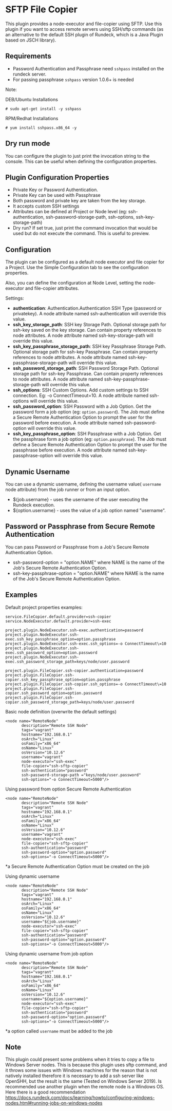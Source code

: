 # SFTP File Copier

This plugin provides a node-executor and file-copier using SFTP. Use this plugin if you want to access remote servers using SSH/sftp commands (as an alternative to the default SSH plugin of Rundeck, which is a Java Plugin based on JSCH library).

## Requirements
* Password Authentication and Passphrase need `sshpass` installed on the rundeck server.
* For passing passphrase ``sshpass`` version 1.0.6+ is needed

Note: 

DEB/Ubuntu Installations
```
# sudo apt-get install -y sshpass
```

RPM/Redhat Installations
```
# yum install sshpass.x86_64 -y
```


## Dry run mode

You can configure the plugin to just print the invocation string to the console. This can be useful when defining the configuration properties.


## Plugin Configuration Properties

* Private Key or Password Authentication.
* Private Key can be used with Passphrase
* Both password and private key are taken from the key storage.
* It accepts custom SSH settings 
* Attributes can be defined at Project or Node level (eg: ssh-authentication, ssh-password-storage-path, ssh-options, ssh-key-storage-path)
* Dry run? If set true, just print the command invocation that would be used but do not execute the command. This is useful to preview.

## Configuration

The plugin can be configured as a default node executor and file copier for a Project. Use the Simple Configuration tab to see the configuration properties. 

Also, you can define the configuration at Node Level, setting the node-executor and file-copier attributes.

Settings:

* **authentication**: Authentication.Authentication SSH Type (password or privatekey). A node attribute named ssh-authentication will override this value.
* **ssh_key_storage_path**: SSH key Storage Path. Optional storage path for ssh-key saved on the key storage. Can contain property references to node attributes. A node attribute named ssh-key-storage-path will override this value.
* **ssh_key_passphrase_storage_path**: SSH key Passphrase Storage Path. Optional storage path for ssh-key Passphrase. Can contain property references to node attributes. A node attribute named ssh-key-passphrase-storage-path will override this value.
* **ssh_password_storage_path**: SSH Password Storage Path. Optional storage path for ssh-key Passphrase. Can contain property references to node attributes. A node attribute named ssh-key-passphrase-storage-path will override this value.
* **ssh_options**: SSH Custom Options. Add custom settings to SSH connection. Eg: -o ConnectTimeout=10. A node attribute named ssh-options will override this value.
* **ssh_password_option**: SSH Password with a Job Option. Get the password form a job option (eg: `option.password`). The Job must define a Secure Remote Authentication Option to prompt the user for the password before execution. A node attribute named ssh-password-option will override this value.
* **ssh_key_passphrase_option**: SSH Passphrase with a Job Option. Get the passphrase form a job option (eg: `option.passphrase`). The Job must define a Secure Remote Authentication Option to prompt the user for the passphrase before execution. A node attribute named ssh-key-passphrase-option will override this value.

## Dynamic Username

You can use a dynamic username, defining the username value( `username` node attribute)  from the job runner or from an input option.

* ${job.username} - uses the username of the user executing the Rundeck execution.
* ${option.username} - uses the value of a job option named "username". 


## Password or Passphrase from Secure Remote Authentication 

You can pass Password or Passphrase from a Job's Secure Remote Authentication Option.

* ssh-password-option = "option.NAME" where NAME is the name of the Job's Secure Remote Authentication Option.
* ssh-key-passphrase-option = "option.NAME" where NAME is the name of the Job's Secure Remote Authentication Option.


## Examples

Default project properties examples:

```
service.FileCopier.default.provider=ssh-copier
service.NodeExecutor.default.provider=ssh-exec

project.plugin.NodeExecutor.ssh-exec.authentication=password
project.plugin.NodeExecutor.ssh-exec.ssh_key_passphrase_option=option.passphrase
project.plugin.NodeExecutor.ssh-exec.ssh_options=-o ConnectTimeout\=10
project.plugin.NodeExecutor.ssh-exec.ssh_password_option=option.password
project.plugin.NodeExecutor.ssh-exec.ssh_password_storage_path=keys/node/user.password

project.plugin.FileCopier.ssh-copier.authentication=password
project.plugin.FileCopier.ssh-copier.ssh_key_passphrase_option=option.passphrase
project.plugin.FileCopier.ssh-copier.ssh_options=-o ConnectTimeout\=10
project.plugin.FileCopier.ssh-copier.ssh_password_option=option.password
project.plugin.FileCopier.ssh-copier.ssh_password_storage_path=keys/node/user.password
```


Basic node definition (overwrite the default settings)
```
<node name="RemoteNode" 
       description="Remote SSH Node" 
       tags="vagrant" 
       hostname="192.168.0.1" 
       osArch="Linux" 
       osFamily="x86_64" 
       osName="Linux" 
       osVersion="10.12.6" 
       username="vagrant" 
       node-executor="ssh-exec" 
       file-copier="ssh-sftp-copier" 
       ssh-authentication="password"  
       ssh-password-storage-path ="keys/node/user.password" 
       ssh-options="-o ConnectTimeout=5000"/>
```

Using password from option Secure Remote Authentication
```
<node name="RemoteNode" 
       description="Remote SSH Node" 
       tags="vagrant" 
       hostname="192.168.0.1" 
       osArch="Linux" 
       osFamily="x86_64" 
       osName="Linux" 
       osVersion="10.12.6" 
       username="vagrant" 
       node-executor="ssh-exec" 
       file-copier="ssh-sftp-copier" 
       ssh-authentication="password"  
       ssh-password-option="option.password" 
       ssh-options="-o ConnectTimeout=5000"/>
```
*a Secure Remote Authentication Option must be created on the job

Using dynamic username
```
<node name="RemoteNode" 
       description="Remote SSH Node" 
       tags="vagrant" 
       hostname="192.168.0.1" 
       osArch="Linux" 
       osFamily="x86_64" 
       osName="Linux" 
       osVersion="10.12.6" 
       username="${job.username}" 
       node-executor="ssh-exec" 
       file-copier="ssh-sftp-copier" 
       ssh-authentication="password"  
       ssh-password-option="option.password" 
       ssh-options="-o ConnectTimeout=5000"/>
```

Using dynamic username from job option
```
<node name="RemoteNode" 
       description="Remote SSH Node" 
       tags="vagrant" 
       hostname="192.168.0.1" 
       osArch="Linux" 
       osFamily="x86_64" 
       osName="Linux" 
       osVersion="10.12.6" 
       username="${option.username}" 
       node-executor="ssh-exec" 
       file-copier="ssh-sftp-copier" 
       ssh-authentication="password"  
       ssh-password-option="option.password" 
       ssh-options="-o ConnectTimeout=5000"/>
```
*a option called `username`  must be added to the job

## Note
This plugin could present some problems when it tries to copy a file to Windows Server nodes. 
This is because this plugin uses sftp command, and it throws some issues with Windows machines for the reason that 
is not natively installed therefore it is necessary to add a ssh server like OpenSHH, but the result is the same (Tested on Windows Server 2019).
Is recommended use another plugin when the remote node is a Windows OS. Here there is a good recommendation 
https://docs.rundeck.com/docs/learning/howto/configuring-windows-nodes.html#running-jobs-on-windows-nodes
